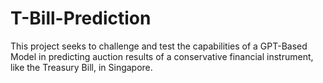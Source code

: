 # T-Bill-Prediction
This project seeks to challenge and test the capabilities of a GPT-Based Model in predicting auction results of a conservative financial instrument, like the Treasury Bill, in Singapore.
